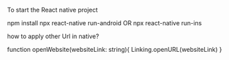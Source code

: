 To start the React native project

npm install
npx react-native run-android OR npx react-native run-ins

how to apply other Url in native?

function openWebsite(websiteLink: string){
    Linking.openURL(websiteLink)
  }

